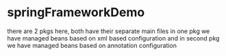 # springFrameworkDemo
there are 2 pkgs here, both have their separate main files
in one pkg we have managed beans based on xml based configuration
and in second pkg we have managed beans based on annotation configuration
